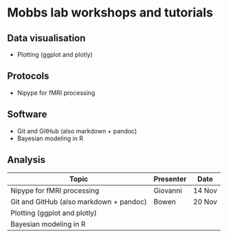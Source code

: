 # Mobbs lab workshops and tutorials
## Data visualisation
- Plotting (ggplot and plotly)

## Protocols
- Nipype for fMRI processing

## Software
- Git and GitHub (also markdown + pandoc)
- Bayesian modeling in R

## Analysis

| Topic | Presenter | Date |
| - | - | - |
| Nipype for fMRI processing | Giovanni | 14 Nov |
| Git and GitHub (also markdown + pandoc) | Bowen | 20 Nov |
| Plotting (ggplot and plotly) |  |  |
| Bayesian modeling in R |  |  |
